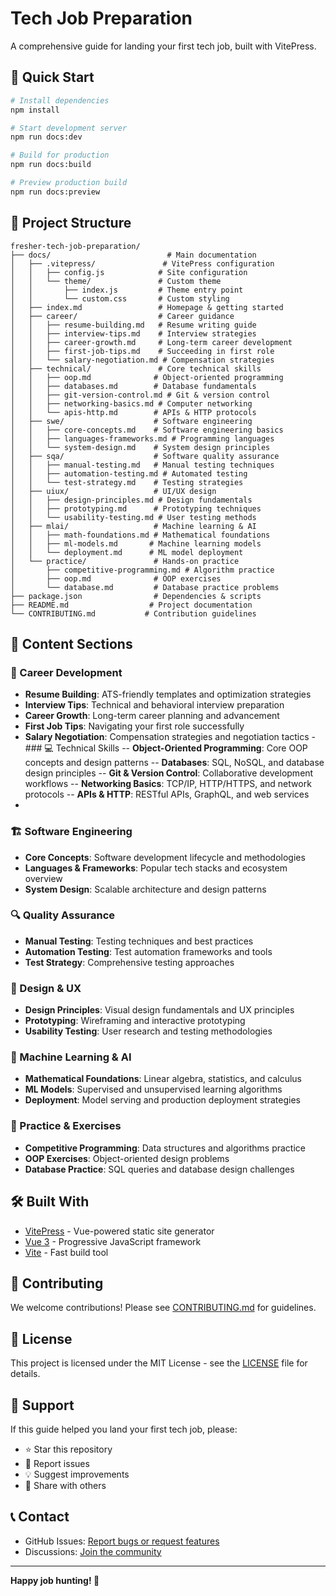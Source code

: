 # Tech Job Preparation

A comprehensive guide for landing your first tech job, built with VitePress.

## 🚀 Quick Start

```bash
# Install dependencies
npm install

# Start development server
npm run docs:dev

# Build for production
npm run docs:build

# Preview production build
npm run docs:preview
```

## 📁 Project Structure

```
fresher-tech-job-preparation/
├── docs/                          # Main documentation
│   ├── .vitepress/               # VitePress configuration
│   │   ├── config.js            # Site configuration
│   │   └── theme/               # Custom theme
│   │       ├── index.js         # Theme entry point
│   │       └── custom.css       # Custom styling
│   ├── index.md                 # Homepage & getting started
│   ├── career/                  # Career guidance
│   │   ├── resume-building.md   # Resume writing guide
│   │   ├── interview-tips.md    # Interview strategies
│   │   ├── career-growth.md     # Long-term career development
│   │   ├── first-job-tips.md    # Succeeding in first role
│   │   └── salary-negotiation.md # Compensation strategies
│   ├── technical/               # Core technical skills
│   │   ├── oop.md              # Object-oriented programming
│   │   ├── databases.md        # Database fundamentals
│   │   ├── git-version-control.md # Git & version control
│   │   ├── networking-basics.md # Computer networking
│   │   └── apis-http.md        # APIs & HTTP protocols
│   ├── swe/                    # Software engineering
│   │   ├── core-concepts.md    # Software engineering basics
│   │   ├── languages-frameworks.md # Programming languages
│   │   └── system-design.md    # System design principles
│   ├── sqa/                    # Software quality assurance
│   │   ├── manual-testing.md   # Manual testing techniques
│   │   ├── automation-testing.md # Automated testing
│   │   └── test-strategy.md    # Testing strategies
│   ├── uiux/                   # UI/UX design
│   │   ├── design-principles.md # Design fundamentals
│   │   ├── prototyping.md      # Prototyping techniques
│   │   └── usability-testing.md # User testing methods
│   ├── mlai/                   # Machine learning & AI
│   │   ├── math-foundations.md # Mathematical foundations
│   │   ├── ml-models.md       # Machine learning models
│   │   └── deployment.md      # ML model deployment
│   └── practice/               # Hands-on practice
│       ├── competitive-programming.md # Algorithm practice
│       ├── oop.md              # OOP exercises
│       └── database.md         # Database practice problems
├── package.json                # Dependencies & scripts
├── README.md                  # Project documentation
└── CONTRIBUTING.md           # Contribution guidelines
```

## 🎯 Content Sections

### 🚀 Career Development
- **Resume Building**: ATS-friendly templates and optimization strategies
- **Interview Tips**: Technical and behavioral interview preparation
- **Career Growth**: Long-term career planning and advancement
- **First Job Tips**: Navigating your first role successfully
- **Salary Negotiation**: Compensation strategies and negotiation tactics
-### 💻 Technical Skills
-- **Object-Oriented Programming**: Core OOP concepts and design patterns
-- **Databases**: SQL, NoSQL, and database design principles
-- **Git & Version Control**: Collaborative development workflows
-- **Networking Basics**: TCP/IP, HTTP/HTTPS, and network protocols
-- **APIs & HTTP**: RESTful APIs, GraphQL, and web services
-
### 🏗️ Software Engineering
- **Core Concepts**: Software development lifecycle and methodologies
- **Languages & Frameworks**: Popular tech stacks and ecosystem overview
- **System Design**: Scalable architecture and design patterns

### 🔍 Quality Assurance
- **Manual Testing**: Testing techniques and best practices
- **Automation Testing**: Test automation frameworks and tools
- **Test Strategy**: Comprehensive testing approaches

### 🎨 Design & UX
- **Design Principles**: Visual design fundamentals and UX principles
- **Prototyping**: Wireframing and interactive prototyping
- **Usability Testing**: User research and testing methodologies

### 🤖 Machine Learning & AI
- **Mathematical Foundations**: Linear algebra, statistics, and calculus
- **ML Models**: Supervised and unsupervised learning algorithms
- **Deployment**: Model serving and production deployment strategies

### 🎯 Practice & Exercises
- **Competitive Programming**: Data structures and algorithms practice
- **OOP Exercises**: Object-oriented design problems
- **Database Practice**: SQL queries and database design challenges

## 🛠 Built With

- [VitePress](https://vitepress.dev/) - Vue-powered static site generator
- [Vue 3](https://vuejs.org/) - Progressive JavaScript framework
- [Vite](https://vitejs.dev/) - Fast build tool

## 🤝 Contributing

We welcome contributions! Please see [CONTRIBUTING.md](CONTRIBUTING.md) for guidelines.

## 📄 License

This project is licensed under the MIT License - see the [LICENSE](LICENSE) file for details.

## 🌟 Support

If this guide helped you land your first tech job, please:
- ⭐ Star this repository
- 🐛 Report issues
- 💡 Suggest improvements
- 📢 Share with others

## 📞 Contact

- GitHub Issues: [Report bugs or request features](https://github.com/tanb33r/tech-job-preparation-bd/issues)
- Discussions: [Join the community](https://github.com/tanb33r/tech-job-preparation-bd/discussions)

---

**Happy job hunting! 🎉**
